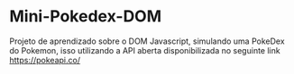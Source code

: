 # Mini-Pokedex-DOM

Projeto de aprendizado sobre o DOM Javascript, simulando uma PokeDex do Pokemon, isso utilizando a API aberta disponibilizada no seguinte link https://pokeapi.co/ 
